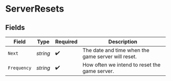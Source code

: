 # ServerResets


## Fields

| Field                                              | Type                                               | Required                                           | Description                                        |
| -------------------------------------------------- | -------------------------------------------------- | -------------------------------------------------- | -------------------------------------------------- |
| `Next`                                             | *string*                                           | :heavy_check_mark:                                 | The date and time when the game server will reset. |
| `Frequency`                                        | *string*                                           | :heavy_check_mark:                                 | How often we intend to reset the game server.      |